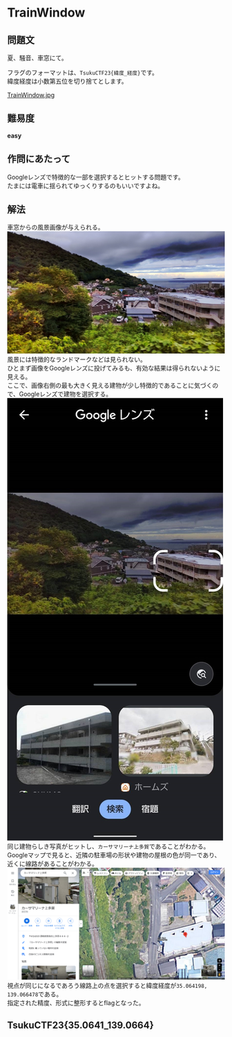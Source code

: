 # TrainWindow

## 問題文
夏、騒音、車窓にて。  

フラグのフォーマットは、`TsukuCTF23{緯度_経度}`です。  
緯度経度は小数第五位を切り捨てとします。  

[TrainWindow.jpg](files/TrainWindow.jpg)  

## 難易度
**easy**  

## 作問にあたって
Googleレンズで特徴的な一部を選択するとヒットする問題です。  
たまには電車に揺られてゆっくりするのもいいですよね。  

## 解法
車窓からの風景画像が与えられる。  
![TrainWindow.jpg](files/TrainWindow.jpg)  
風景には特徴的なランドマークなどは見られない。  
ひとまず画像をGoogleレンズに投げてみるも、有効な結果は得られないように見える。  
ここで、画像右側の最も大きく見える建物が少し特徴的であることに気づくので、Googleレンズで建物を選択する。  
![glens.jpg](images/glens.jpg)  
同じ建物らしき写真がヒットし、`カーサマリーナ上多賀`であることがわかる。  
Googleマップで見ると、近隣の駐車場の形状や建物の屋根の色が同一であり、近くに線路があることがわかる。  
![gmaps.png](images/gmaps.png)  
視点が同じになるであろう線路上の点を選択すると緯度経度が`35.064198, 139.066478`である。  
指定された精度、形式に整形するとflagとなった。  

## TsukuCTF23{35.0641_139.0664}